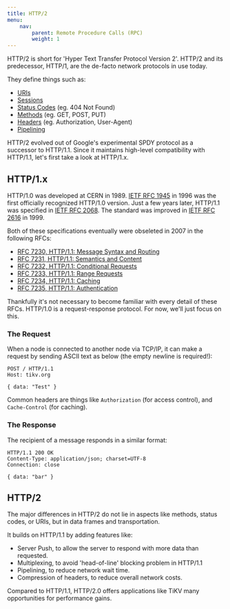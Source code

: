 ```yaml
---
title: HTTP/2
menu:
    nav:
        parent: Remote Procedure Calls (RPC)
        weight: 1
---
```

HTTP/2 is short for 'Hyper Text Transfer Protocol Version 2'. HTTP/2 and its predecessor,
HTTP/1, are the de-facto network protocols in use today.

They define things such as:

* [URIs]
* [Sessions]
* [Status Codes] (eg. 404 Not Found)
* [Methods] (eg. GET, POST, PUT)
* [Headers] (eg. Authorization, User-Agent)
* [Pipelining]

HTTP/2 evolved out of Google's experimental SPDY protocol as a successor to
HTTP/1.1. Since it maintains high-level compatibility with HTTP/1.1, let's first
take a look at HTTP/1.x.

## HTTP/1.x

HTTP/1.0 was developed at CERN in 1989. [IETF RFC 1945] in 1996 was the first
officially recognized HTTP/1.0 version. Just a few years later, HTTP/1.1 was
specified in [IETF RFC 2068]. The standard was improved in [IETF RFC 2616] in 1999.

Both of these specifications eventually were obseleted in 2007 in the following RFCs:

* [RFC 7230, HTTP/1.1: Message Syntax and Routing](https://tools.ietf.org/html/rfc7230)
* [RFC 7231, HTTP/1.1: Semantics and Content](https://tools.ietf.org/html/rfc7231)
* [RFC 7232, HTTP/1.1: Conditional Requests](https://tools.ietf.org/html/rfc7232)
* [RFC 7233, HTTP/1.1: Range Requests](https://tools.ietf.org/html/rfc7233)
* [RFC 7234, HTTP/1.1: Caching](https://tools.ietf.org/html/rfc7234)
* [RFC 7235, HTTP/1.1: Authentication](https://tools.ietf.org/html/rfc7235)

Thankfully it's not necessary to become familiar with every detail of these
RFCs. HTTP/1.0 is a request-response protocol. For now, we'll just focus on this.

### The Request

When a node is connected to another node via TCP/IP, it can make a request by
sending ASCII text as below (the empty newline is required!):

```HTTP
POST / HTTP/1.1
Host: tikv.org

{ data: "Test" }
```

Common headers are things like `Authorization` (for access control), and
`Cache-Control` (for caching).

### The Response

The recipient of a message responds in a similar format:

```HTTP
HTTP/1.1 200 OK
Content-Type: application/json; charset=UTF-8
Connection: close

{ data: "bar" }
```

## HTTP/2

The major differences in HTTP/2 do not lie in aspects like methods, status codes, or
URIs, but in data frames and transportation.

It builds on HTTP/1.1 by adding features like:

* Server Push, to allow the server to respond with more data than requested.
* Multiplexing, to avoid 'head-of-line' blocking problem in HTTP/1.1
* Pipelining, to reduce network wait time.
* Compression of headers, to reduce overall network costs.

Compared to HTTP/1.1, HTTP/2.0 offers applications like TiKV many opportunities
for performance gains.

[IETF RFC 1945]: https://tools.ietf.org/html/rfc1945
[IETF RFC 2068]: https://tools.ietf.org/html/rfc2068
[IETF RFC 2616]: https://tools.ietf.org/html/rfc2616
[IETF RFC 7230]: https://tools.ietf.org/html/rfc7230
[IETF RFC 7231]: https://tools.ietf.org/html/rfc7231
[IETF RFC 7232]: https://tools.ietf.org/html/rfc7232
[IETF RFC 7233]: https://tools.ietf.org/html/rfc7233
[IETF RFC 7234]: https://tools.ietf.org/html/rfc7234
[IETF RFC 7235]: https://tools.ietf.org/html/rfc7235
[URIs]: https://en.wikipedia.org/wiki/Uniform_Resource_Identifier
[Sessions]: https://en.wikipedia.org/wiki/Hypertext_Transfer_Protocol#HTTP_session
[Status Codes]: https://en.wikipedia.org/wiki/List_of_HTTP_status_codes
[Methods]: https://en.wikipedia.org/wiki/Hypertext_Transfer_Protocol#Request_methods
[Headers]: https://en.wikipedia.org/wiki/List_of_HTTP_header_fields
[Pipelining]: https://en.wikipedia.org/wiki/HTTP_pipelining